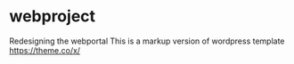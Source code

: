 # webproject
Redesigning the webportal
This is a markup version of wordpress template https://theme.co/x/

